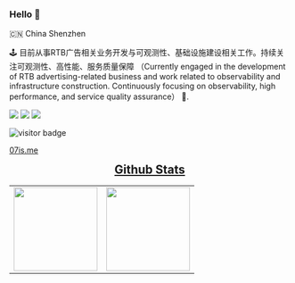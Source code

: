 ### Hello 👋

🇨🇳 China Shenzhen

🕹 目前从事RTB广告相关业务开发与可观测性、基础设施建设相关工作。持续关注可观测性、高性能、服务质量保障 （Currently engaged in the development of RTB advertising-related business and work related to observability and infrastructure construction. Continuously focusing on observability, high performance, and service quality assurance） 🔭.

<img  src="https://img.shields.io/badge/Golang-%2300ADD8.svg?&style=plastic&logo=Go&logoColor=white"/> <img src="https://img.shields.io/badge/PHP-%23777BB4.svg?&style=plastic&logo=php&logoColor=white"/> <img  src="https://img.shields.io/badge/React-%2300ADD8.svg?&style=plastic&logo=React&logoColor=white"/>

<img src="https://visitor-badge.laobi.icu/badge?page_id=kilingzhang.kilingzhang" alt="visitor badge"/>    


[07is.me](https://07is.me)

<div align="center"><h2 align="center" style="margin: 5px 10px;"><u><b>Github Stats</u></b></h2>
<table cellpadding="10">
    <tr>
        <td style="text-align: center;">
            <image src="https://github-readme-stats.vercel.app/api?username=kilingzhang&show_icons=true&layout=compact" height="150" />
        </td>
        <td style="text-align: center;">
            <image src="https://github-readme-stats.vercel.app/api/top-langs/?username=kilingzhang&show_icons=true&layout=compact&hide=vue,javascript,html,css,cmake,m4,python" height="150" />
        </td>
    </tr>
</table>
